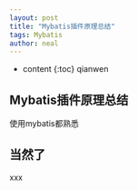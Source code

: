 ```yaml
---
layout: post
title: "Mybatis插件原理总结"
tags: Mybatis
author: neal
---
```


* content
{:toc}
qianwen

## Mybatis插件原理总结

使用mybatis都熟悉



## 当然了

xxx